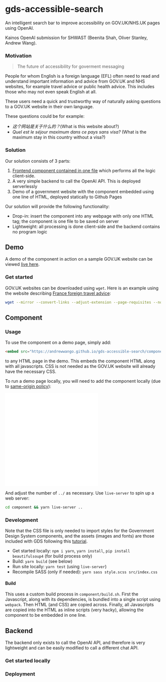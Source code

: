 # gds-accessible-search
An intelligent search bar to improve accessibility on GOV.UK/NHS.UK pages using OpenAI. 

Kainos OpenAI submission for SHWAST (Beenita Shah, Oliver Stanley, Andrew Wang).

### Motivation

> The future of accessibility for goverment messaging

People for whom English is a foreign language (EFL) often need to read and understand important information and advice from GOV.UK and NHS websites, for example travel advice or public health advice. This includes those who may not even speak English at all.

These users need a quick and trustworthy way of naturally asking questions to a GOV.UK website in their own language.

These questions could be for example:
- _这个网站是关于什么的？_(What is this website about?)
- _Quel est le séjour maximum dans ce pays sans visa?_ (What is the maximum stay in this country without a visa?)

### Solution

Our solution consists of 3 parts:

1. [Frontend component contained in one file](https://andrewwango.github.io/gds-accessible-search/component/dist/index.html) which performs all the logic client-side.
2. A very simple backend to call the OpenAI API. This is deployed serverlessly
3. Demo of a government website with the component embedded using one line of HTML, deployed statically to Github Pages

Our solution will provide the following functionality:

- Drop-in: insert the component into any webpage with only one HTML tag; the component is one file to be saved on server
- Lightweight: all processing is done client-side and the backend contains no program logic

## Demo

A demo of the component in action on a sample GOV.UK website can be viewed [live here](https://andrewwango.github.io/gds-accessible-search/demo/www.gov.uk/foreign-travel-advice/france/entry-requirements.html).

### Get started

GOV.UK websites can be downloaded using `wget`. Here is an example using the website describing [France foreign travel advice](https://www.gov.uk/foreign-travel-advice/france/entry-requirements):

```bash
wget --mirror --convert-links --adjust-extension --page-requisites --no-parent --no-check-certificate https://www.gov.uk/foreign-travel-advice/france/entry-requirements
```

## Component

### Usage

To use the component on a demo page, simply add:

```html
<embed src="https://andrewwango.github.io/gds-accessible-search/component/dist/index.html" height="300"></embed>
```

to any HTML page in the demo. This embeds the component HTML along with all javascripts. CSS is not needed as the GOV.UK website will already have the necessary CSS.

To run a demo page locally, you will need to add the component locally (due to [same-origin policy](https://stackoverflow.com/a/25098153)): 

<embed src="../../../../component/dist/index.html" height="300"></embed>

And adjust the number of `../` as necessary. Use `live-server` to spin up a web server:

```bash
cd component && yarn live-server ..
```

### Development

Note that the CSS file is only needed to import styles for the Government Design System components, and the assets (images and fonts) are those included with GDS following this [tutorial](https://frontend.design-system.service.gov.uk/get-started/#4-get-the-font-and-images-working).

- Get started locally: `npm i yarn`, `yarn install`, `pip install beautifulsoup4` (for build process only)
- Build: `yarn build` (see below)
- Run site locally: `yarn test` (using `live-server`)
- Recompile SASS (only if needed): `yarn sass style.scss src/index.css`

#### Build
This uses a custom build process in `component/build.sh`. First the Javascript, along with its dependencies, is bundled into a single script using `webpack`. Then HTML (and CSS) are copied across. Finally, all Javascripts are copied into the HTML as inline scripts (very hacky), allowing the component to be embedded in one line.

## Backend

The backend only exists to call the OpenAI API, and therefore is very lightweight and can be easily modified to call a different chat API. 

### Get started locally

### Deployment
